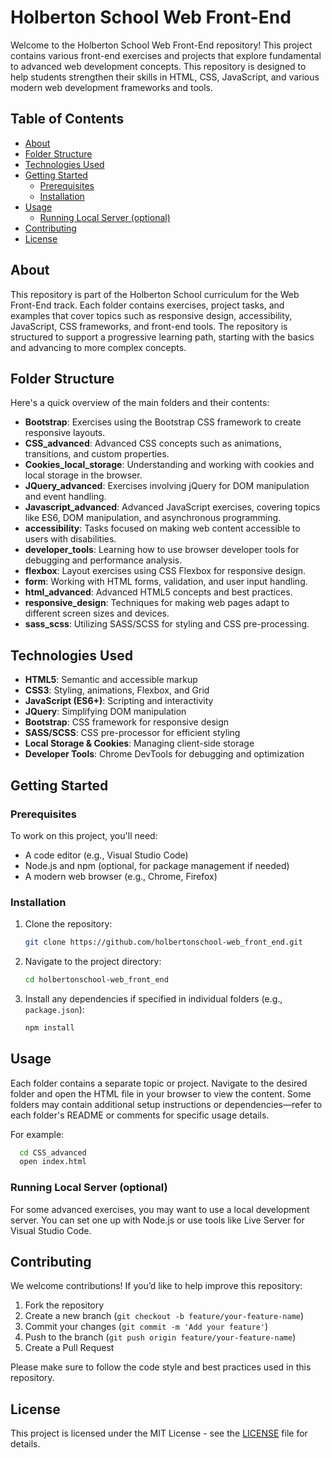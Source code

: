 # Holberton School Web Front-End

Welcome to the Holberton School Web Front-End repository! This project contains various front-end exercises and projects that explore fundamental to advanced web development concepts. This repository is designed to help students strengthen their skills in HTML, CSS, JavaScript, and various modern web development frameworks and tools.

## Table of Contents

- [About](#about)
- [Folder Structure](#folder-structure)
- [Technologies Used](#technologies-used)
- [Getting Started](#getting-started)
  - [Prerequisites](#prerequisites)
  - [Installation](#installation)
- [Usage](#usage)
  - [Running Local Server (optional)](#running-local-server-optional)
- [Contributing](#contributing)
- [License](#license)

## About

This repository is part of the Holberton School curriculum for the Web Front-End track. Each folder contains exercises, project tasks, and examples that cover topics such as responsive design, accessibility, JavaScript, CSS frameworks, and front-end tools. The repository is structured to support a progressive learning path, starting with the basics and advancing to more complex concepts.

## Folder Structure

Here's a quick overview of the main folders and their contents:

- **Bootstrap**: Exercises using the Bootstrap CSS framework to create responsive layouts.
- **CSS_advanced**: Advanced CSS concepts such as animations, transitions, and custom properties.
- **Cookies_local_storage**: Understanding and working with cookies and local storage in the browser.
- **JQuery_advanced**: Exercises involving jQuery for DOM manipulation and event handling.
- **Javascript_advanced**: Advanced JavaScript exercises, covering topics like ES6, DOM manipulation, and asynchronous programming.
- **accessibility**: Tasks focused on making web content accessible to users with disabilities.
- **developer_tools**: Learning how to use browser developer tools for debugging and performance analysis.
- **flexbox**: Layout exercises using CSS Flexbox for responsive design.
- **form**: Working with HTML forms, validation, and user input handling.
- **html_advanced**: Advanced HTML5 concepts and best practices.
- **responsive_design**: Techniques for making web pages adapt to different screen sizes and devices.
- **sass_scss**: Utilizing SASS/SCSS for styling and CSS pre-processing.

## Technologies Used

- **HTML5**: Semantic and accessible markup
- **CSS3**: Styling, animations, Flexbox, and Grid
- **JavaScript (ES6+)**: Scripting and interactivity
- **JQuery**: Simplifying DOM manipulation
- **Bootstrap**: CSS framework for responsive design
- **SASS/SCSS**: CSS pre-processor for efficient styling
- **Local Storage & Cookies**: Managing client-side storage
- **Developer Tools**: Chrome DevTools for debugging and optimization

## Getting Started

### Prerequisites

To work on this project, you'll need:

- A code editor (e.g., Visual Studio Code)
- Node.js and npm (optional, for package management if needed)
- A modern web browser (e.g., Chrome, Firefox)

### Installation

1. Clone the repository:

    ```bash
    git clone https://github.com/holbertonschool-web_front_end.git
    ```

2. Navigate to the project directory:

    ```bash
    cd holbertonschool-web_front_end
    ```

3. Install any dependencies if specified in individual folders (e.g., `package.json`):

    ```bash
    npm install
    ```

## Usage

Each folder contains a separate topic or project. Navigate to the desired folder and open the HTML file in your browser to view the content. Some folders may contain additional setup instructions or dependencies—refer to each folder's README or comments for specific usage details.

For example:

  ```bash
    cd CSS_advanced
    open index.html
   ```

### Running Local Server (optional)

For some advanced exercises, you may want to use a local development server. You can set one up with Node.js or use tools like Live Server for Visual Studio Code.

## Contributing

We welcome contributions! If you’d like to help improve this repository:

1. Fork the repository
2. Create a new branch (`git checkout -b feature/your-feature-name`)
3. Commit your changes (`git commit -m 'Add your feature'`)
4. Push to the branch (`git push origin feature/your-feature-name`)
5. Create a Pull Request

Please make sure to follow the code style and best practices used in this repository.

## License

This project is licensed under the MIT License - see the [LICENSE](https://mit-license.org/) file for details.
